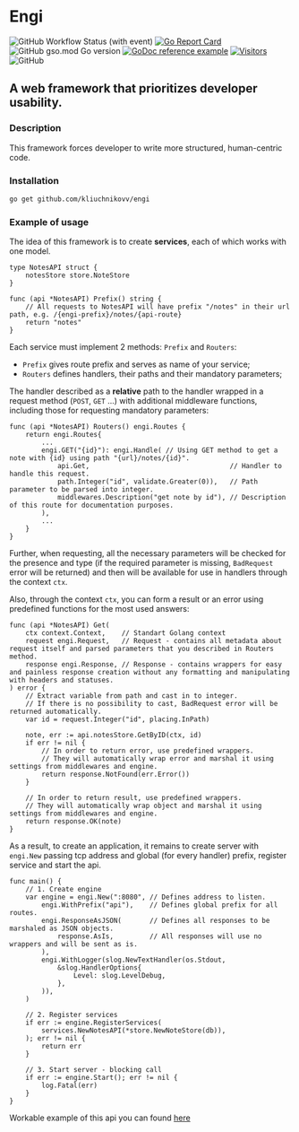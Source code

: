# Engi

![GitHub Workflow Status (with event)](https://img.shields.io/github/actions/workflow/status/kliuchnikovv/engi/go.yml?style=for-the-badge)
[![Go Report Card](https://goreportcard.com/badge/github.com/kliuchnikovv/engi?style=for-the-badge)](https://goreportcard.com/report/github.com/kliuchnikovv/engi)
![GitHub gso.mod Go version](https://img.shields.io/github/go-mod/go-version/kliuchnikovv/engi?style=for-the-badge)
[![GoDoc reference example](https://img.shields.io/badge/godoc-reference-blue.svg?style=for-the-badge)](https://pkg.go.dev/github.com/kliuchnikovv/engi)
[![Visitors](https://api.visitorbadge.io/api/visitors?path=https%3A%2F%2Fgithub.com%2Fkliuchnikovv%2Fengi&label=Views&labelColor=%23697689&countColor=%23555555)](https://visitorbadge.io/status?path=https%3A%2F%2Fgithub.com%2Fkliuchnikovv%2Fengi)
![GitHub](https://img.shields.io/github/license/kliuchnikovv/engi?style=for-the-badge)


## A web framework that prioritizes developer usability.

### Description
This framework forces developer to write more structured, human-centric code.

### Installation

```sh
go get github.com/kliuchnikovv/engi
```
### Example of usage

The idea of this framework is to create **services**, each of which works with one model.

```golang
type NotesAPI struct {
	notesStore store.NoteStore
}

func (api *NotesAPI) Prefix() string {
	// All requests to NotesAPI will have prefix "/notes" in their url path, e.g. /{engi-prefix}/notes/{api-route}
    return "notes"
}
```

Each service must implement 2 methods: `Prefix` and `Routers`:

- `Prefix` gives route prefix and serves as name of your service;
- `Routers` defines handlers, their paths and their mandatory parameters;

The handler described as a **relative** path to the handler wrapped in a request method (`POST`, `GET` ...<!--(godoc link?)-->)
with additional middleware functions, including those for requesting mandatory parameters:

```golang
func (api *NotesAPI) Routers() engi.Routes {
	return engi.Routes{
        ...
        engi.GET("{id}"): engi.Handle( // Using GET method to get a note with {id} using path "{url}/notes/{id}".
			api.Get,                                   // Handler to handle this request.
			path.Integer("id", validate.Greater(0)),   // Path parameter to be parsed into integer.
			middlewares.Description("get note by id"), // Description of this route for documentation purposes.
		),
        ...
    }
}
```

Further, when requesting, all the necessary parameters will be checked for the presence and type (if the required parameter is missing, `BadRequest` error will be returned) and then will be available for use in handlers through the context `ctx`. <!--(godoc link?)-->

Also, through the context `ctx`<!--(godoc link?)-->, you can form a result or an error using predefined functions for the most used answers:

```golang
func (api *NotesAPI) Get(
	ctx context.Context,    // Standart Golang context
	request engi.Request,   // Request - contains all metadata about request itself and parsed parameters that you described in Routers method.
	response engi.Response, // Response - contains wrappers for easy and painless response creation without any formatting and manipulating with headers and statuses.
) error {
	// Extract variable from path and cast in to integer.
	// If there is no possibility to cast, BadRequest error will be returned automatically.
	var id = request.Integer("id", placing.InPath) 

	note, err := api.notesStore.GetByID(ctx, id)
	if err != nil {
		// In order to return error, use predefined wrappers.
		// They will automatically wrap error and marshal it using settings from middlewares and engine.
		return response.NotFound(err.Error())
	}

	// In order to return result, use predefined wrappers.
	// They will automatically wrap object and marshal it using settings from middlewares and engine.
	return response.OK(note)
}
```

As a result, to create an application, it remains to create server with `engi.New` passing tcp address and global (for every handler) prefix, register service and start the api.

```golang
func main() {
	// 1. Create engine
	var engine = engi.New(":8080", // Defines address to listen.
		engi.WithPrefix("api"),    // Defines global prefix for all routes.
		engi.ResponseAsJSON(       // Defines all responses to be marshaled as JSON objects.
			response.AsIs,         // All responses will use no wrappers and will be sent as is.
		),
		engi.WithLogger(slog.NewTextHandler(os.Stdout,
			&slog.HandlerOptions{
				Level: slog.LevelDebug,
			},
		)),
	)

	// 2. Register services
	if err := engine.RegisterServices(
		services.NewNotesAPI(*store.NewNoteStore(db)),
	); err != nil {
		return err
	}

	// 3. Start server - blocking call
	if err := engine.Start(); err != nil {
		log.Fatal(err)
	}
}
```

Workable example of this api you can found [here](https://github.com/kliuchnikovv/engi-example)
